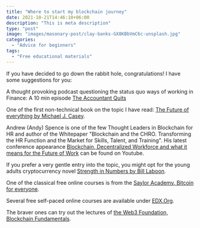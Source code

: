 ```yaml
---
title: "Where to start my blockchain journey"
date: 2021-10-21T14:46:10+06:00
description: "This is meta description"
type: "post"
image: "images/masonary-post/clay-banks-GX8KBbVmC6c-unsplash.jpg"
categories: 
  - "Advice for beginners"
tags:
  - "Free educational materials"
---
```


 If you have decided to go down the rabbit hole, congratulations! I have some suggestions for you:
 
 A thought provoking podcast questioning the status quo ways of working in Finance:  A 10 min episode [The Accountant Quits](https://theaccountantquits.com/episode-6-why-are-accountants-not-being-taught-information-technology/)

One of the first non-technical book on the topic I have read: [The Future of everything by Michael J. Casey](https://www.goodreads.com/en/book/show/34964890-the-truth-machine).

Andrew (Andy) Spence is one of the few Thought Leaders in Blockchain for HR and author of the Whitepaper "Blockchain and the CHRO. Transforming the HR Function and the Market for Skills, Talent, and Training". His latest conference appearance [Blockchain, Decentralized Workforce and what it means for the Future of Work](https://www.youtube.com/watch?v=FctcybuXZ3o) can be found on Youtube.

If you prefer a very gentle entry into the topic, you might opt for the young adults cryptocurrency novel [Strength in Numbers by Bill Laboon](https://www.goodreads.com/book/show/38953582-strength-in-numbers).

One of the classical free online courses is from the [Saylor Academy, Bitcoin for everyone](https://learn.saylor.org/course/view.php?id=468).

Several free self-paced online courses are available under [EDX.Org](https://learning.edx.org/course/course-v1:LinuxFoundationX+LFS170x+2T2021/home). 

The braver ones can try out the lectures of [the Web3 Foundation, Blockchain Fundamentals](https://www.youtube.com/watch?v=y8YyZELnVaw&list=PLxVihxZC42nF_MCN9PTvZMIifRjx9cZ2J).






